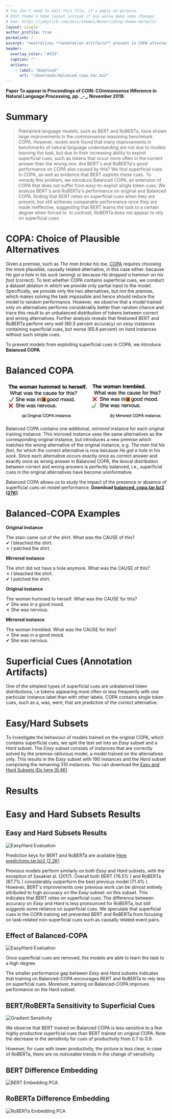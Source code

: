 ```yaml
---
# You don't need to edit this file, it's empty on purpose.
# Edit theme's home layout instead if you wanna make some changes
# See: https://jekyllrb.com/docs/themes/#overriding-theme-defaults
layout: single
author_profile: true
permalink: /
excerpt: "neutralizes **annotation artifacts** present in COPA alternatives"
header:
  overlay_color: "#333"
  caption: ""
  actions:
    - label: "Download"
      url: "/downloads/balanced_copa.tar.bz2"
---
```


<p><strong>Paper To appear in Proceedings of COIN: COmmonsense INference in Natural Language Processing, pp. _-_, November 2019.</strong></p>

# Summary

<blockquote>Pretrained language models, such as BERT and RoBERTa, have shown large improvements in the commonsense reasoning benchmark COPA. However, recent work found that many improvements in benchmarks of natural language understanding are not due to models learning the task, but due to their increasing ability to exploit superficial cues, such as tokens that occur more often in the correct answer than the wrong one. Are BERT's and RoBERTa's good performance on COPA also caused by this?
We find superficial cues in COPA, as well as evidence that BERT exploits these cues.
To remedy this problem, we introduce Balanced COPA, an extension of COPA that does not suffer from easy-to-exploit single token cues.
We analyze BERT's and RoBERTa's performance on original and Balanced COPA, finding that BERT relies on superficial cues when they are present, but still achieves comparable performance once they are made ineffective, suggesting that BERT learns the task to a certain degree when forced to. In contrast, RoBERTa does not appear to rely on superficial cues.
  </blockquote>

# COPA: Choice of Plausible Alternatives

<p>Given a premise, such as <em>The man broke his toe</em>,
  <a href="http://people.ict.usc.edu/~gordon/copa.html" rel="nofollow" target="_blank">COPA</a>
  requires choosing the more plausible, causally related alternative, in this case
  either: because
  <em>He got a hole in his sock</em> (wrong) or because <em>He dropped a hammer
    on his foot</em> (correct).
  To test whether COPA contains superficial cues, we conduct a dataset ablation in which we provide only partial input
  to
  the model.
  Specifically, we provide only the two alternatives, but not the premise, which makes solving the task impossible and
  hence should reduce the model to random performance.
  However, we observe that a model trained only on alternatives performs considerably better than random chance and
  trace
  this result to an unbalanced distribution of tokens between correct and wrong alternatives.
  Further analysis reveals that finetuned BERT and RoBERTa perform very well (80.5 percent
  accuracy) on <em>easy</em> instances containing superficial cues, but worse (65.8 percent) on <em>hard</em> instances
  without such simple cues.

To prevent models from exploiting superficial cues in COPA, we introduce
<strong>Balanced COPA</strong></p>

# Balanced COPA

<img src="/assets/images/cues.png">
<p>Balanced COPA contains one additional,
  <em>mirrored</em> instance for each original training instance.
  This mirrored instance uses the same alternatives as the corresponding original
  instance, but introduces a new premise which matches the <em>wrong</em> alternative
  of the original instance, e.g. <em>The man hid his feet</em>, for which the correct
  alternative is now because <em>He got a hole in his sock</em>.
  Since each alternative occurs exactly once as correct answer and exactly once as
  wrong answer in Balanced COPA, the lexical distribution between correct and wrong
  answers is perfectly balanced, i.e., superficial cues in the original alternatives
  have become uninformative.

Balanced COPA allows us to study the impact of the presence or absence of
superficial cues on model performance.
<strong>Download <a href="{{site.url}}/downloads/balanced_copa.tar.bz2" 
  rel="nofollow" target="_blank">
balanced_copa.tar.bz2 (27K)</a></strong></p>

# Balanced-COPA Examples

<p><strong>Original instance</strong></p>
<p>The stain came out of the shirt. What was the CAUSE of this?<br>
&#10004; I bleached the shirt. <br>
&#10007; I patched the shirt. <!-- correct -->
</p>

<p><strong>Mirrored instance</strong></p>
<p>
The shirt did not have a hole anymore. What was the CAUSE of this?<br>
&#10007; I bleached the shirt. <br>
&#10004; I patched the shirt.
</p>

<p><strong>Original instance</strong></p>
<P>
The woman hummed to herself. What was the CAUSE for this? <br>
&#10004; She was in a good mood. <br>
&#10007; She was nervous.</p>

<p><strong>Mirrored instance</strong></p>
<P>The woman trembled. What was the CAUSE for this? <br>
&#10007; She was in a good mood. <br>
&#10004; She was nervous.</p>

# Superficial Cues (Annotation Artifacts)

<!-- img src="{{site.url}}/assets/images/single_token_cues.png" alt="Superficial Cues" -->
<p>
One of the simplest types of superficial cues are unbalanced token distributions, i.e tokens appearing more often or less frequently with one particular instance label than with other labels.
COPA contains single token cues, such as a, was, went, that are predictive of the correct alternative.

# Easy/Hard Subsets

To investigate the behaviour of models trained on the original COPA, which contains superficial cues, we split the test set into an <em>Easy</em> subset and a <em>Hard</em> subset.
The <em>Easy subset</em> consists of instances that are correctly solved by the premise-oblivious model, a model trained on the alternatives only.
This results in the <em>Easy</em> subset with 190 instances and the <em>Hard</em> subset comprising the remaining 310 instances. You can download the
<a href="{{site.url}}/downloads/easy_hard_subsets.json" 
 rel="nofollow" target="_blank">
Easy and Hard Subsets IDs here (6.4K)</a></p>

# Results

# Easy and Hard Subsets Results

## Easy and Hard Subsets Results

<img src="{{site.url}}/assets/images/easy_hard_eval.png" alt="Easy/Hard Evaluation">

<p>Prediction keys for BERT and RoBERTa are available <a href="{{site.url}}/downloads/predictions.tar.bz2" 
  rel="nofollow" target="_blank">
    Here predictions.tar.bz2 (2.2K)</a></p>

<p>Previous models perform similarly on both <em>Easy</em> and <em>Hard</em> subsets, with the exception of Sasakiet al. (2017). Overall both BERT (76.5% ) and RoBERTa (87.7% ) considerably outperform the best previous model (71.4% ). However, BERT's improvements over previous work can be almost entirely attributed to high accuracy on the <em>Easy</em> subset: on this subset.
This indicates that BERT relies on superficial cues.
The difference between accuracy on <em>Easy</em> and <em>Hard</em> is less pronounced for RoBERTa, but still suggests some reliance on superficial cues.
We speculate that superficial cues in the COPA training set prevented BERT and RoBERTa from focusing on task-related non-superficial cues such as causally related event pairs.</p>

## Effect of Balanced-COPA

<img src="{{site.url}}/assets/images/bal_eval.png" alt="Easy/Hard Evaluation">
<p>Once superficial cues are removed, the models are able to learn the task to a high degree.</p>

<p>The smaller performance gap between <em>Easy</em> and <em>Hard</em> subsets indicates that training on Balanced-COPA encourages BERT and RoBERTa to rely less on superficial cues.
Moreover, training on Balanced-COPA improves performance on the Hard subset.

## BERT/RoBERTa Sensitivity to Superficial Cues

<img src="{{site.url}}/assets/images/gradient_sensitivity_prod.png" alt="Gradient Sensitivity">
<p>We observe that BERT trained on Balanced COPA is less sensitive to a few highly productive superficial cues than BERT trained on original COPA.
Note the decrease in the sensitivity for cues of productivity from 0.7 to 0.9.</p>
<p>However, for cues with lower productivity, the picture is less clear, in case of RoBERTa, there are no noticeable trends in the change of sensitivity.</p>

## BERT Difference Embedding

<img src="{{site.url}}/assets/images/embeddings_BERT.png" alt="BERT Embedding PCA">

## RoBERTa Difference Embedding

<img src="{{site.url}}/assets/images/embeddings_RoB.png" alt="RoBERTa Embedding PCA">
